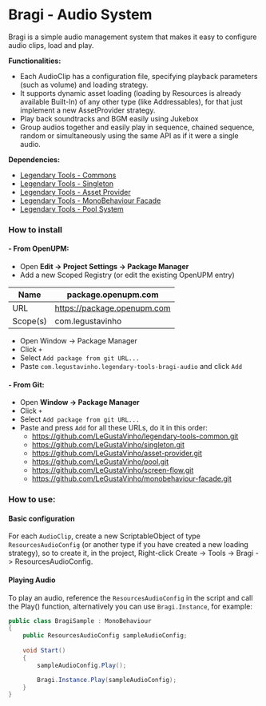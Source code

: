 # Bragi - Audio System

Bragi is a simple audio management system that makes it easy to configure audio clips, load and play.

**Functionalities:**

- Each AudioClip has a configuration file, specifying playback parameters (such as volume) and loading strategy.
- It supports dynamic asset loading (loading by Resources is already available Built-In) of any other type (like Addressables), for that just implement a new AssetProvider strategy.
- Play back soundtracks and BGM easily using Jukebox
- Group audios together and easily play in sequence, chained sequence, random or simultaneously using the same API as if it were a single audio.

**Dependencies:**

- [Legendary Tools - Commons](https://github.com/LeGustaVinho/legendary-tools-common "Legendary Tools - Commons")
- [Legendary Tools - Singleton](https://github.com/LeGustaVinho/singleton "Legendary Tools - Singleton")
- [Legendary Tools - Asset Provider](https://github.com/LeGustaVinho/asset-provider "Legendary Tools - Asset Provider")
- [Legendary Tools - MonoBehaviour Facade](https://github.com/LeGustaVinho/monobehaviour-facade "Legendary Tools - MonoBehaviour Facade")
- [Legendary Tools - Pool System](https://github.com/LeGustaVinho/pool "Legendary Tools - Pool System")

### How to install

#### - From OpenUPM: 

- Open **Edit -> Project Settings -> Package Manager**
- Add a new Scoped Registry (or edit the existing OpenUPM entry) 

| Name  | package.openupm.com  |
| ------------ | ------------ |
| URL  | https://package.openupm.com  |
| Scope(s)  | com.legustavinho  |

- Open Window -> Package Manager
- Click `+`
- Select `Add package from git URL...`
- Paste `com.legustavinho.legendary-tools-bragi-audio` and click `Add`

#### - From Git: 
- Open **Window -> Package Manager**
- Click `+`
- Select `Add package from git URL...`
- Paste and press `Add` for all these URLs, do it in this order:
	- https://github.com/LeGustaVinho/legendary-tools-common.git
	- https://github.com/LeGustaVinho/singleton.git
	- https://github.com/LeGustaVinho/asset-provider.git
	- https://github.com/LeGustaVinho/pool.git
	- https://github.com/LeGustaVinho/screen-flow.git
	- https://github.com/LeGustaVinho/monobehaviour-facade.git

### How to use:

#### Basic configuration

For each `AudioClip`, create a new ScriptableObject of type `ResourcesAudioConfig` (or another type if you have created a new loading strategy), so to create it, in the project, Right-click Create -> Tools -> Bragi -> ResourcesAudioConfig.

#### Playing Audio

To play an audio, reference the `ResourcesAudioConfig` in the script and call the Play() function, alternatively you can use `Bragi.Instance`, for example:

```csharp
public class BragiSample : MonoBehaviour
{
    public ResourcesAudioConfig sampleAudioConfig;
	
    void Start()
    {
        sampleAudioConfig.Play();

        Bragi.Instance.Play(sampleAudioConfig);
    }
}
```